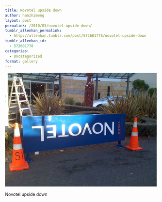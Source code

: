 ```yaml
---
title: Novotel upside down
author: hanzhimeng
layout: post
permalink: /2010/05/novotel-upside-down/
tumblr_allenhan_permalink:
  - http://allenhan.tumblr.com/post/572601778/novotel-upside-down
tumblr_allenhan_id:
  - 572601778
categories:
  - Uncategorized
format: gallery
---
```

[<img class="alignnone size-full wp-image-491" alt="tumblr_l1xi9u8cdQ1qzkacto1_" src="/images/uploads/2013/03/tumblr_l1xi9u8cdQ1qzkacto1_.jpg" width="500" height="375" />][1]

Novotel upside down

 [1]: /images/uploads/2013/03/tumblr_l1xi9u8cdQ1qzkacto1_.jpg
